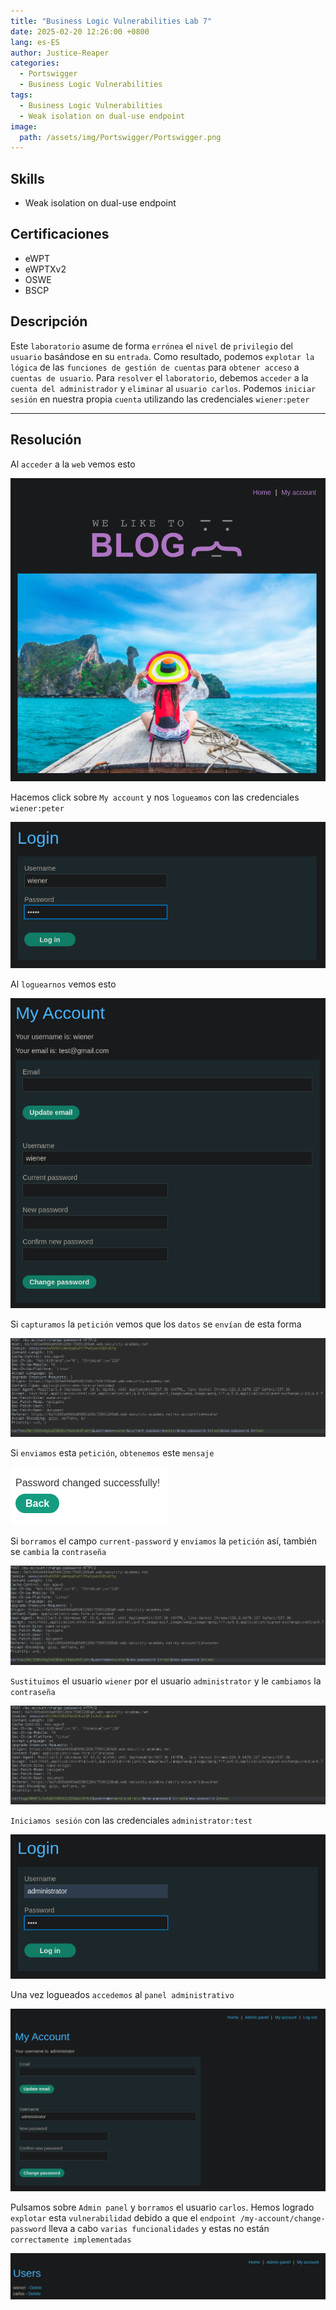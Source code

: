 ```yaml
---
title: "Business Logic Vulnerabilities Lab 7"
date: 2025-02-20 12:26:00 +0800
lang: es-ES
author: Justice-Reaper
categories:
  - Portswigger
  - Business Logic Vulnerabilities
tags:
  - Business Logic Vulnerabilities
  - Weak isolation on dual-use endpoint 
image:
  path: /assets/img/Portswigger/Portswigger.png
---
```


## Skills

- Weak isolation on dual-use endpoint 

## Certificaciones

- eWPT
- eWPTXv2
- OSWE
- BSCP
  
## Descripción

Este `laboratorio` asume de forma `errónea` el `nivel` de `privilegio` del `usuario` basándose en su `entrada`. Como resultado, podemos `explotar la lógica` de las `funciones de gestión de cuentas` para `obtener acceso` a `cuentas de usuario`. Para `resolver` el `laboratorio`, debemos `acceder` a la `cuenta del administrador` y `eliminar` al `usuario carlos`. Podemos `iniciar sesión` en nuestra propia `cuenta` utilizando las credenciales `wiener:peter`

---

## Resolución

Al `acceder` a la `web` vemos esto

![](/assets/img/Business-Logic-Vulnerabilities-Lab-7/image_1.png)

Hacemos click sobre `My account` y nos `logueamos` con las credenciales `wiener:peter`

![](/assets/img/Business-Logic-Vulnerabilities-Lab-7/image_2.png)

Al `loguearnos` vemos esto

![](/assets/img/Business-Logic-Vulnerabilities-Lab-7/image_3.png)

Si `capturamos` la `petición` vemos que los `datos` se `envían` de esta forma

![](/assets/img/Business-Logic-Vulnerabilities-Lab-7/image_4.png)

Si `enviamos` esta `petición`, `obtenemos` este `mensaje`

![](/assets/img/Business-Logic-Vulnerabilities-Lab-7/image_5.png)

Si `borramos` el campo `current-password` y `enviamos` la `petición` así, también se `cambia` la `contraseña`

![](/assets/img/Business-Logic-Vulnerabilities-Lab-7/image_6.png)

`Sustituimos` el usuario `wiener` por el usuario `administrator` y le `cambiamos` la `contraseña`

![](/assets/img/Business-Logic-Vulnerabilities-Lab-7/image_7.png)

`Iniciamos sesión` con las credenciales `administrator:test`

![](/assets/img/Business-Logic-Vulnerabilities-Lab-7/image_8.png)

Una vez logueados `accedemos` al `panel administrativo`

![](/assets/img/Business-Logic-Vulnerabilities-Lab-7/image_9.png)

Pulsamos sobre `Admin panel` y `borramos` el usuario `carlos`. Hemos logrado `explotar` esta `vulnerabilidad` debido a que el `endpoint /my-account/change-password` lleva a cabo `varias funcionalidades` y estas no están `correctamente implementadas`

![](/assets/img/Business-Logic-Vulnerabilities-Lab-7/image_10.png)
